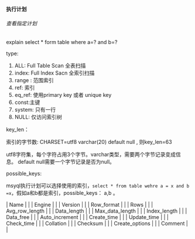 #### 执行计划

###### 查看指定计划

explain select * form table where a=? and b=?

type:

1. ALL: Full Table Scan 全表扫描
2. index: Full Index Sacn 全索引扫描
3. range : 范围索引
4. ref: 索引
5. eq_ref: 使用primary key 或者 unique key 
6. const:主键
7. system: 只有一行
8. NULL: 仅访问索引树


key_len：

索引的字节数: CHARSET=utf8 varchar(20) default null , 则key_len=63

utf8字符集，每个字符占用3个字节。varchar类型，需要两个字节记录变成信息。 default null需要一个字节记录是否为null。


possible_keys: 

msyql执行计划可以选择使用的索引，`select * from table wehre a = x and b =x`，假如a和b都是索引，possible_keys： a,b 。




| Name | |
| Engine | |
| Version | |
| Row_format | |
| Rows | |
| Avg_row_length | |
| Data_length | |
| Max_data_length | |
| Index_length | |
| Data_free | |
| Auto_increment | |
| Create_time | |
| Update_time | |
| Check_time | |
| Collation | |
| Checksum | |
| Create_options | |
| Comment | |